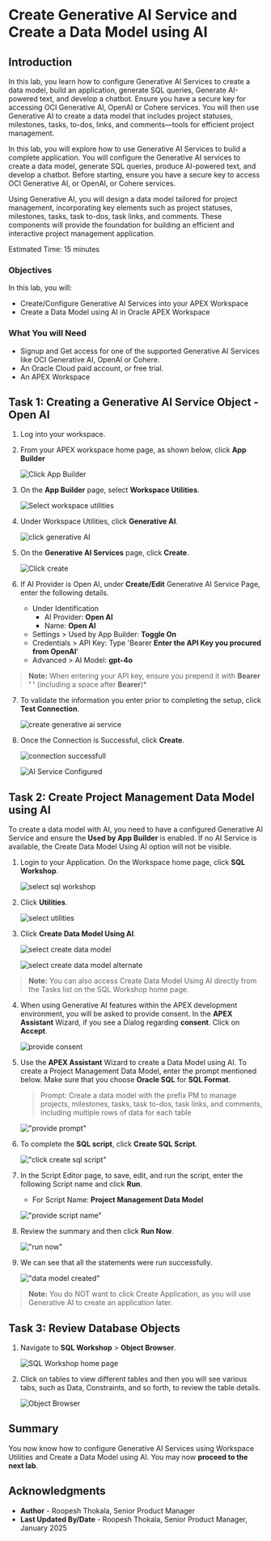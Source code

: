 # Create Generative AI Service and Create a Data Model using AI

## Introduction

In this lab, you learn how to configure Generative AI Services to create a data model, build an application, generate SQL queries, Generate AI-powered text, and develop a chatbot. Ensure you have a secure key for accessing OCI Generative AI, OpenAI or Cohere services. You will then use Generative AI to create a data model that includes project statuses, milestones, tasks, to-dos, links, and comments—tools for efficient project management.

In this lab, you will explore how to use Generative AI Services to build a complete application. You will configure the Generative AI services to create a data model, generate SQL queries, produce AI-powered text, and develop a chatbot. Before starting, ensure you have a secure key to access OCI Generative AI, or OpenAI, or Cohere services.

Using Generative AI, you will design a data model tailored for project management, incorporating key elements such as project statuses, milestones, tasks, task to-dos, task links, and comments. These components will provide the foundation for building an efficient and interactive project management application.

Estimated Time: 15 minutes

### Objectives
In this lab, you will:
- Create/Configure Generative AI Services into your APEX Workspace
- Create a Data Model using AI in Oracle APEX Workspace

### What You will Need
- Signup and Get access for one of the supported Generative AI Services like OCI Generative AI, OpenAI or Cohere.
- An Oracle Cloud paid account, or free trial.
- An APEX Workspace

## Task 1: Creating a Generative AI Service Object - Open AI

1. Log into your workspace.

2. From your APEX workspace home page, as shown below, click **App Builder**

    ![Click App Builder](./images/click-app-builder.png " ")

3. On the **App Builder** page, select **Workspace Utilities**.

    ![Select workspace utilities](./images/select-workspace-utilities.png " ")

4. Under Workspace Utilities, click **Generative AI**.

    ![click generative AI](./images/click-generative-ai.png " ")

5. On the **Generative AI Services** page, click **Create**.

    ![Click create](./images/click-create.png " ")

6. If AI Provider is Open AI, under **Create/Edit** Generative AI Service Page, enter the following details.
    - Under Identification
        - AI Provider: **Open AI**
        - Name: **Open AI**
    - Settings > Used by App Builder: **Toggle On**
    - Credentials > API Key: Type 'Bearer **Enter the API Key you procured from OpenAI**'
    - Advanced > AI Model: **gpt-4o**
  
>**Note:** When entering your API key, ensure you prepend it with **Bearer ' '**  (including a space after **Bearer**)*

7. To validate the information you enter prior to completing the setup, click **Test Connection**.

    ![create generative ai service](./images/create-gen-ai-service.png " ")

8. Once the Connection is Successful, click **Create**.

    ![connection successfull](./images/connection-successfull-create.png " ")

    ![AI Service Configured](./images/genai-service-created.png " ")

## Task 2: Create Project Management Data Model using AI

To create a data model with AI, you need to have a configured Generative AI Service and ensure the **Used by App Builder** is enabled. If no AI Service is available, the Create Data Model Using AI option will not be visible.

1. Login to your Application. On the Workspace home page, click **SQL Workshop**.

    ![select sql workshop](./images/select-sql-workshop.png " ")

2. Click **Utilities**.

    ![select utilities](./images/select-utilities.png " ")

3. Click **Create Data Model Using AI**.

    ![select create data model](./images/click-create-data-model-ai.png " ")

    ![select create data model alternate](./images/click-create-data-model.png " ")

>**Note:** You can also access Create Data Model Using AI directly from the Tasks list on the SQL Workshop home page.

4. When using Generative AI features within the APEX development environment, you will be asked to provide consent. In the **APEX Assistant** Wizard, if you see a Dialog regarding **consent**. Click on **Accept**.

    ![provide consent](./images/provide-consent.png " ")

5. Use the **APEX Assistant** Wizard to create a Data Model using AI. To create a Project Management Data Model, enter the prompt mentioned below. Make sure that you choose **Oracle SQL** for **SQL Format**.

    >Prompt:
    >Create a data model with the prefix PM to manage projects, milestones, tasks, task to-dos, task links, and comments, including multiple rows of data for each table

    !["provide prompt"](images/provide-prompt1.png "")

6. To complete the **SQL script**, click **Create SQL Script**.

    !["click create sql script"](images/click-create-sql-script.png "")

7. In the Script Editor page, to save, edit, and run the script, enter the following Script name and click **Run**.
      - For Script Name: **Project Management Data Model**

    !["provide script name"](images/provide-script-name.png "")

8. Review the summary and then click **Run Now**.

    !["run now"](images/run-now.png "")

9. We can see that all the statements were run successfully.

    !["data model created"](images/script-ran-sucess.png "")

>**Note:** You do NOT want to click Create Application, as you will use Generative AI to create an application later.

## Task 3: Review Database Objects

1. Navigate to **SQL Workshop** > **Object Browser**.

    ![SQL Workshop home page](./images/sql-workshop-navigate.png " ")

2. Click on tables to view different tables and then you will see various tabs, such as Data, Constraints, and so forth, to review the table details.

    ![Object Browser](./images/explore-tables.png " ")

## **Summary**

You now know how to configure Generative AI Services using Workspace Utilities and Create a Data Model using AI. You may now **proceed to the next lab**.

## Acknowledgments

- **Author** - Roopesh Thokala, Senior Product Manager
- **Last Updated By/Date** - Roopesh Thokala, Senior Product Manager, January 2025
